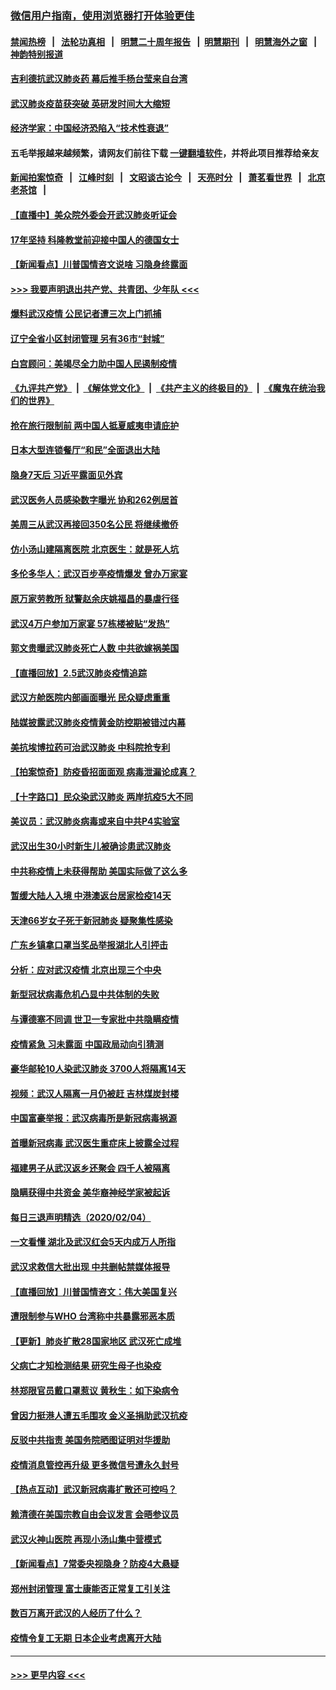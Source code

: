 ### [微信用户指南，使用浏览器打开体验更佳](https://github.com/gfw-breaker/banned-news1/blob/master/indexes/wechat-guide.md?t=0)
#### [禁闻热榜](热点新闻.md?t=0)  &nbsp;&nbsp;|&nbsp;&nbsp; [法轮功真相](https://github.com/gfw-breaker/truth/blob/master/README.md?t=0) &nbsp;&nbsp;|&nbsp;&nbsp; [明慧二十周年报告](https://github.com/gfw-breaker/mh-reports/blob/master/README.md?t=0) &nbsp;&nbsp;|&nbsp;&nbsp;[明慧期刊](https://github.com/gfw-breaker/mh-qikan) &nbsp;&nbsp;|&nbsp;&nbsp; [明慧海外之窗](https://github.com/gfw-breaker/mh-news/blob/master/README.md?t=0) &nbsp;&nbsp;|&nbsp;&nbsp; [神韵特别报道](https://github.com/gfw-breaker/mh-news/blob/master/shenyun.md?t=0)
#### [吉利德抗武汉肺炎药 幕后推手杨台莹来自台湾](../pages/nsc413/n11847064.md?t=02060433) 
#### [武汉肺炎疫苗获突破 英研发时间大大缩短](../pages/nsc413/n11846915.md?t=02060433) 
#### [经济学家：中国经济恐陷入“技术性衰退”](../pages/nsc413/n11846450.md?t=02060433) 
#### 五毛举报越来越频繁，请网友们前往下载 [一键翻墙软件](https://github.com/gfw-breaker/ssr-accounts)，并将此项目推荐给亲友
#### [新闻拍案惊奇](https://github.com/gfw-breaker/banned-news1/blob/master/pages/link4.md) &nbsp;&nbsp;|&nbsp;&nbsp; [江峰时刻](https://github.com/gfw-breaker/banned-news1/blob/master/pages/link4.md) &nbsp;&nbsp;|&nbsp;&nbsp; [文昭谈古论今](https://github.com/gfw-breaker/banned-news1/blob/master/pages/link4.md) &nbsp;&nbsp;|&nbsp;&nbsp; [天亮时分](https://github.com/gfw-breaker/banned-news1/blob/master/pages/link4.md) &nbsp;&nbsp;|&nbsp;&nbsp; [萧茗看世界](https://github.com/gfw-breaker/banned-news1/blob/master/pages/link4.md) &nbsp;&nbsp;|&nbsp;&nbsp; [北京老茶馆](https://github.com/gfw-breaker/banned-news1/blob/master/pages/link4.md) &nbsp;&nbsp;|&nbsp;&nbsp; 
#### [【直播中】美众院外委会开武汉肺炎听证会](../pages/nsc413/n11846727.md?t=02060433) 
#### [17年坚持 科隆教堂前迎接中国人的德国女士](../pages/nsc413/n11846781.md?t=02060433) 
#### [【新闻看点】川普国情咨文说啥 习隐身终露面](../pages/nsc413/n11847016.md?t=02060433) 
#### [>>> 我要声明退出共产党、共青团、少年队 <<<](https://github.com/begood0513/goodnews/blob/master/quit/letter.md) 
#### [爆料武汉疫情 公民记者遭三次上门抓捕](../pages/nsc413/n11846937.md?t=02060433) 
#### [辽宁全省小区封闭管理 另有36市“封城”](../pages/nsc413/n11846879.md?t=02060433) 
#### [白宫顾问：美竭尽全力助中国人民遏制疫情](../pages/nsc413/n11846756.md?t=02060433) 
#### [《九评共产党》](https://github.com/begood0513/9ping.md/blob/master/README.md) &nbsp;|&nbsp; [《解体党文化》](../../../../jtdwh.md/blob/master/README.md)  &nbsp;|&nbsp; [《共产主义的终极目的》](../../../../gczydzjmd.md/blob/master/README.md) &nbsp;|&nbsp; [《魔鬼在统治我们的世界》](../../../../mgztzwmdsj.md/blob/master/README.md) 
#### [抢在旅行限制前 两中国人抵夏威夷申请庇护](../pages/nsc413/n11846866.md?t=02060433) 
#### [日本大型连锁餐厅“和民”全面退出大陆](../pages/nsc413/n11846765.md?t=02060433) 
#### [隐身7天后 习近平露面见外宾](../pages/nsc413/n11846805.md?t=02060433) 
#### [武汉医务人员感染数字曝光 协和262例居首](../pages/nsc413/n11846742.md?t=02060433) 
#### [美周三从武汉再接回350名公民 将继续撤侨](../pages/nsc413/n11846705.md?t=02060433) 
#### [仿小汤山建隔离医院 北京医生：就是死人坑](../pages/nsc413/n11846692.md?t=02060433) 
#### [多伦多华人：武汉百步亭疫情爆发 曾办万家宴](../pages/nsc413/n11846766.md?t=02060433) 
#### [原万家劳教所 狱警赵余庆姚福昌的暴虐行径](../pages/nsc413/n11844582.md?t=02060433) 
#### [武汉4万户参加万家宴 57栋楼被贴“发热”](../pages/nsc413/n11846074.md?t=02060433) 
#### [郭文贵曝武汉肺炎死亡人数 中共欲嫁祸美国](../pages/nsc413/n11846240.md?t=02060433) 
#### [【直播回放】2.5武汉肺炎疫情追踪](../pages/nsc413/n11846437.md?t=02060433) 
#### [武汉方舱医院内部画面曝光 民众疑虑重重](../pages/nsc413/n11846442.md?t=02060433) 
#### [陆媒披露武汉肺炎疫情黄金防控期被错过内幕](../pages/nsc413/n11846413.md?t=02060433) 
#### [美抗埃博拉药可治武汉肺炎 中科院抢专利](../pages/nsc413/n11846409.md?t=02060433) 
#### [【拍案惊奇】防疫昏招面面观 病毒泄漏论成真？](../pages/nsc413/n11845382.md?t=02060433) 
#### [【十字路口】民众染武汉肺炎 两岸抗疫5大不同](../pages/nsc413/n11845264.md?t=02060433) 
#### [美议员：武汉肺炎病毒或来自中共P4实验室](../pages/nsc413/n11846043.md?t=02060433) 
#### [武汉出生30小时新生儿被确诊患武汉肺炎](../pages/nsc413/n11846307.md?t=02060433) 
#### [中共称疫情上未获得帮助 美国实际做了这么多](../pages/nsc413/n11846008.md?t=02060433) 
#### [暂缓大陆人入境 中港澳返台居家检疫14天](../pages/nsc413/n11845862.md?t=02060433) 
#### [天津66岁女子死于新冠肺炎 疑聚集性感染](../pages/nsc413/n11845909.md?t=02060433) 
#### [广东乡镇拿口罩当奖品举报湖北人引抨击](../pages/nsc413/n11845622.md?t=02060433) 
#### [分析：应对武汉疫情 北京出现三个中央](../pages/nsc413/n11845850.md?t=02060433) 
#### [新型冠状病毒危机凸显中共体制的失败](../pages/nsc413/n11844970.md?t=02060433) 
#### [与谭德塞不同调 世卫一专家批中共隐瞒疫情](../pages/nsc413/n11845278.md?t=02060433) 
#### [疫情紧急 习未露面 中国政局动向引猜测](../pages/nsc413/n11845224.md?t=02060433) 
#### [豪华邮轮10人染武汉肺炎 3700人将隔离14天](../pages/nsc413/n11845543.md?t=02060433) 
#### [视频：武汉人隔离一月仍被赶 吉林煤炭封楼](../pages/nsc413/n11845570.md?t=02060433) 
#### [中国富豪举报：武汉病毒所是新冠病毒祸源](../pages/nsc413/n11844943.md?t=02060433) 
#### [首曝新冠病毒 武汉医生重症床上披露全过程](../pages/nsc413/n11845150.md?t=02060433) 
#### [福建男子从武汉返乡还聚会 四千人被隔离](../pages/nsc413/n11845352.md?t=02060433) 
#### [隐瞒获得中共资金 美华裔神经学家被起诉](../pages/nsc413/n11844879.md?t=02060433) 
#### [每日三退声明精选（2020/02/04）](../pages/nsc413/n11845335.md?t=02060433) 
#### [一文看懂 湖北及武汉红会5天内成万人所指](../pages/nsc413/n11844315.md?t=02060433) 
#### [武汉求救信大批出现 中共删帖禁媒体报导](../pages/nsc413/n11845064.md?t=02060433) 
#### [【直播回放】川普国情咨文：伟大美国复兴](../pages/nsc413/n11842079.md?t=02060433) 
#### [遭限制参与WHO 台湾称中共暴露邪恶本质](../pages/nsc413/n11844351.md?t=02060433) 
#### [【更新】肺炎扩散28国家地区 武汉死亡成堆](../pages/nsc413/n11801312.md?t=02060433) 
#### [父病亡才知检测结果 研究生母子也染疫](../pages/nsc413/n11845059.md?t=02060433) 
#### [林郑限官员戴口罩惹议 黄秋生：如下染病令](../pages/nsc413/n11844529.md?t=02060433) 
#### [曾因力挺港人遭五毛围攻 金义圣捐助武汉抗疫](../pages/nsc413/n11844707.md?t=02060433) 
#### [反驳中共指责 美国务院晒图证明对华援助](../pages/nsc413/n11844859.md?t=02060433) 
#### [疫情消息管控再升级 更多微信号遭永久封号](../pages/nsc413/n11844902.md?t=02060433) 
#### [【热点互动】武汉新冠病毒扩散还可控吗？](../pages/nsc413/n11844750.md?t=02060433) 
#### [赖清德在美国宗教自由会议发言 会晤参议员](../pages/nsc413/n11844836.md?t=02060433) 
#### [武汉火神山医院 再现小汤山集中营模式](../pages/nsc413/n11844763.md?t=02060433) 
#### [【新闻看点】7常委央视隐身？防疫4大悬疑](../pages/nsc413/n11844611.md?t=02060433) 
#### [郑州封闭管理 富士康能否正常复工引关注](../pages/nsc413/n11844727.md?t=02060433) 
#### [数百万离开武汉的人经历了什么？](../pages/nsc413/n11844742.md?t=02060433) 
#### [疫情令复工无期  日本企业考虑离开大陆](../pages/nsc413/n11844585.md?t=02060433) 

----
#### [ >>> 更早内容 <<< ](../indexes/nsc413-earlier.md)
